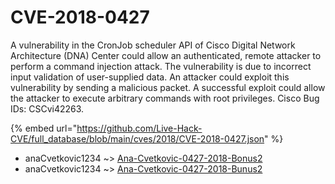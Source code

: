 # CVE-2018-0427

A vulnerability in the CronJob scheduler API of Cisco Digital Network Architecture (DNA) Center could allow an authenticated, remote attacker to perform a command injection attack. The vulnerability is due to incorrect input validation of user-supplied data. An attacker could exploit this vulnerability by sending a malicious packet. A successful exploit could allow the attacker to execute arbitrary commands with root privileges. Cisco Bug IDs: CSCvi42263.

{% embed url="https://github.com/Live-Hack-CVE/full_database/blob/main/cves/2018/CVE-2018-0427.json" %}


* anaCvetkovic1234 ~> [Ana-Cvetkovic-0427-2018-Bonus2](https://zeste.alice-snow.ru/2018/database/cve-2018-0427/ana-cvetkovic-0427-2018-bonus2-anacvetkovic1234)
* anaCvetkovic1234 ~> [Ana-Cvetkovic-0427-2018-Bunus2](https://zeste.alice-snow.ru/2018/database/cve-2018-0427/ana-cvetkovic-0427-2018-bunus2-anacvetkovic1234)
